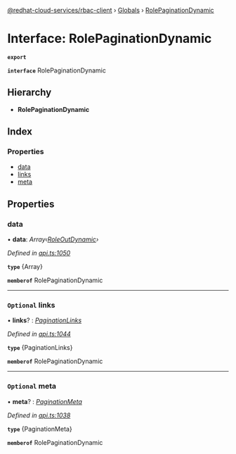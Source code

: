 [@redhat-cloud-services/rbac-client](../README.md) › [Globals](../globals.md) › [RolePaginationDynamic](rolepaginationdynamic.md)

# Interface: RolePaginationDynamic

**`export`** 

**`interface`** RolePaginationDynamic

## Hierarchy

* **RolePaginationDynamic**

## Index

### Properties

* [data](rolepaginationdynamic.md#data)
* [links](rolepaginationdynamic.md#optional-links)
* [meta](rolepaginationdynamic.md#optional-meta)

## Properties

###  data

• **data**: *Array‹[RoleOutDynamic](roleoutdynamic.md)›*

*Defined in [api.ts:1050](https://github.com/RedHatInsights/javascript-clients/blob/master/packages/rbac/api.ts#L1050)*

**`type`** {Array<RoleOutDynamic>}

**`memberof`** RolePaginationDynamic

___

### `Optional` links

• **links**? : *[PaginationLinks](paginationlinks.md)*

*Defined in [api.ts:1044](https://github.com/RedHatInsights/javascript-clients/blob/master/packages/rbac/api.ts#L1044)*

**`type`** {PaginationLinks}

**`memberof`** RolePaginationDynamic

___

### `Optional` meta

• **meta**? : *[PaginationMeta](paginationmeta.md)*

*Defined in [api.ts:1038](https://github.com/RedHatInsights/javascript-clients/blob/master/packages/rbac/api.ts#L1038)*

**`type`** {PaginationMeta}

**`memberof`** RolePaginationDynamic
